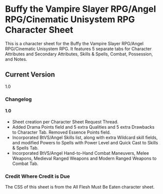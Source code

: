 # Buffy the Vampire Slayer RPG/Angel RPG/Cinematic Unisystem RPG Character Sheet

This is a character sheet for the Buffy the Vampire Slayer RPG/Angel RPG/Cinematic Unisystem RPG.  It features 5 separate tabs for Character Attributes and Secondary Attributes, Skills & Spells, Combat, Possession, and Notes.

## Current Version
1.0

### Changelog

#### 1.0
* Sheet creation per Character Sheet Request Thread.
* Added Drama Points field and 5 extra Qualities and 5 extra Drawbacks to Character Tab. Removed Essence Points field.
* Incorporated BtVS/Angel Skills list, along with extra Wildcard skill fields, and modified Powers to Spells with Power Level and Quick Cast to Skills & Spells Tab.
* Incorporated BtVS/Angel Hand-to-Hand Combat Maneuvers, Melee Weapons, Medieval Ranged Weapons and Modern Ranged Weapons to Combat Tab.

### Credit Where Credit is Due
The CSS of this sheet is from the All Flesh Must Be Eaten character sheet.
